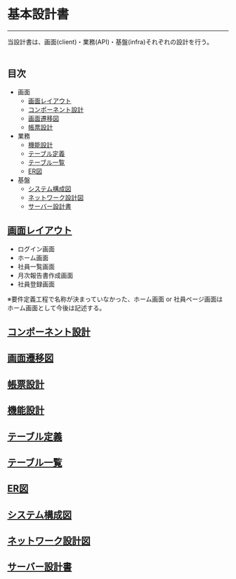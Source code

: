 # 基本設計書
---
当設計書は、画面(client)・業務(API)・基盤(infra)それぞれの設計を行う。<br>
<br>

## 目次

- 画面
    - [画面レイアウト](#画面レイアウト)
    - [コンポーネント設計](#コンポーネント設計)
    - [画面遷移図](#画面遷移図)
    - [帳票設計](#帳票設計)
- 業務
    - [機能設計](#機能設計)
    - [テーブル定義](#テーブル定義)
    - [テーブル一覧](#テーブル一覧)
    - [ER図](#ER図)
- 基盤
    - [システム構成図](#システム構成図)
    - [ネットワーク設計図](#ネットワーク設計図)
    - [サーバー設計書](#サーバー設計書)

## [画面レイアウト](#画面レイアウト)
- ログイン画面<br>
- ホーム画面<br>
- 社員一覧画面<br>
- 月次報告書作成画面<br>
- 社員登録画面<br>

※要件定義工程で名称が決まっていなかった、ホーム画面 or 社員ページ画面はホーム画面として今後は記述する。
## [コンポーネント設計](#コンポーネント設計)
## [画面遷移図](#画面遷移図)
## [帳票設計](#帳票設計)
## [機能設計](#機能設計)
## [テーブル定義](#テーブル定義)
## [テーブル一覧](#テーブル一覧)
## [ER図](#ER図)
## [システム構成図](#システム構成図)
## [ネットワーク設計図](#ネットワーク設計図)
## [サーバー設計書](#サーバー設計書)
